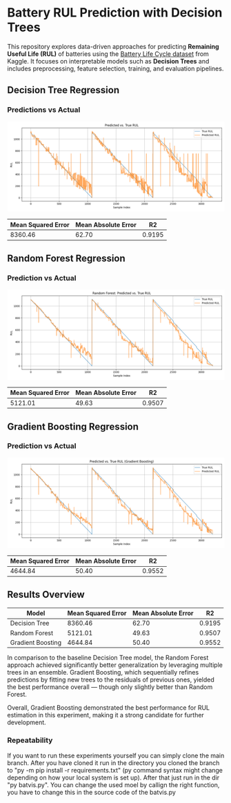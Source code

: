 # Battery RUL Prediction with Decision Trees

This repository explores data-driven approaches for predicting **Remaining Useful Life (RUL)** of batteries using the [Battery Life Cycle dataset](https://www.kaggle.com/datasets/ignaciovinuales/battery-remaining-useful-life-rul/data) from Kaggle. It focuses on interpretable models such as **Decision Trees** and includes preprocessing, feature selection, training, and evaluation pipelines.

## Decision Tree Regression

### Predictions vs Actual
![Prediction Results](Figures/SimpleDecisionTreeRegressionPlot.png)

| Mean Squared Error | Mean Absolute Error | R2        |
|--------------------|---------------------|-----------|
| 8360.46            | 62.70               | 0.9195    |

## Random Forest Regression

### Prediction vs Actual
![Prediction Results](Figures/RandomForrestRegressionPlot.png)

| Mean Squared Error | Mean Absolute Error | R2        |
|--------------------|---------------------|-----------|
| 5121.01            | 49.63               | 0.9507    |

## Gradient Boosting Regression

### Prediction vs Actual
![Prediction Results](Figures/GradientBoostingPlot.png)

| Mean Squared Error | Mean Absolute Error | R2        |
|--------------------|---------------------|-----------|
| 4644.84            | 50.40               | 0.9552    |


## Results Overview

| Model             | Mean Squared Error | Mean Absolute Error | R2        |
|-------------------|--------------------|---------------------|-----------|
| Decision Tree     | 8360.46            | 62.70               | 0.9195    |
| Random Forest     | 5121.01            | 49.63               | 0.9507    |
| Gradient Boosting | 4644.84            | 50.40               | 0.9552    |

In comparison to the baseline Decision Tree model, the Random Forest approach achieved significantly better generalization by leveraging multiple trees in an ensemble. Gradient Boosting, which sequentially refines predictions by fitting new trees to the residuals of previous ones, yielded the best performance overall — though only slightly better than Random Forest.

Overall, Gradient Boosting demonstrated the best performance for RUL estimation in this experiment, making it a strong candidate for further development.

### Repeatability

If you want to run these experiments yourself you can simply clone the main branch. After you have cloned it run in the directory you cloned the branch to "py -m pip install -r requirements.txt" (py command syntax might change depending on how your local system is set up). After that just run in the dir "py batvis.py". You can change the used moel by callign the right function, you have to change this in the source code of the batvis.py